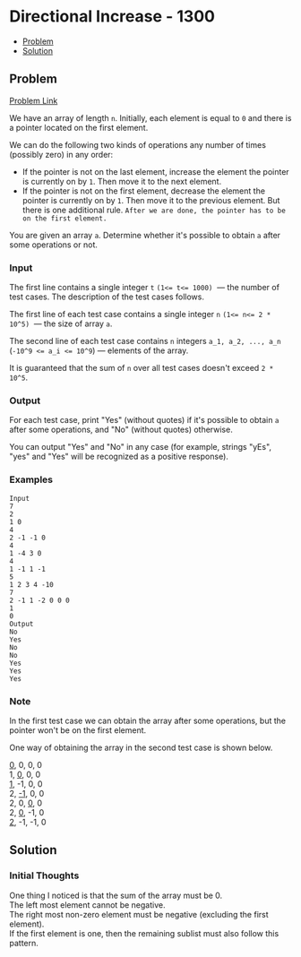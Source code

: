 # Directional Increase - 1300
- [Problem](#problem)
- [Solution](#solution)

## Problem
[Problem Link](https://codeforces.com/problemset/problem/1693/A)  

We have an array of length `n`. Initially, each element is equal to `0` and there is a pointer located on the first element.  

We can do the following two kinds of operations any number of times (possibly zero) in any order:  

- If the pointer is not on the last element, increase the element the pointer is currently on by `1`. Then move it to the next element.
- If the pointer is not on the first element, decrease the element the pointer is currently on by `1`. Then move it to the previous element.
But there is one additional rule. `After we are done, the pointer has to be on the first element.`  

You are given an array `a`. Determine whether it's possible to obtain `a` after some operations or not.  
  
### Input
The first line contains a single integer `t` `(1<= t<= 1000)`  — the number of test cases. The description of the test cases follows.  

The first line of each test case contains a single integer `n` `(1<= n<= 2 * 10^5)`  — the size of array `a`.  

The second line of each test case contains `n` integers `a_1, a_2, ..., a_n` (`-10^9 <= a_i <= 10^9`) — elements of the array.  

It is guaranteed that the sum of `n` over all test cases doesn't exceed `2 * 10^5`.  
  
### Output
For each test case, print "Yes" (without quotes) if it's possible to obtain `a` after some operations, and "No" (without quotes) otherwise.  

You can output "Yes" and "No" in any case (for example, strings "yEs", "yes" and "Yes" will be recognized as a positive response).

### Examples
```
Input
7
2
1 0
4
2 -1 -1 0
4
1 -4 3 0
4
1 -1 1 -1
5
1 2 3 4 -10
7
2 -1 1 -2 0 0 0
1
0
Output
No
Yes
No
No
Yes
Yes
Yes
```

### Note
In the first test case we can obtain the array after some operations, but the pointer won't be on the first element.  

One way of obtaining the array in the second test case is shown below.  

<ins>0</ins>, 0, 0, 0  
1, <ins>0</ins>, 0, 0  
<ins>1</ins>, -1, 0, 0  
2, <ins>-1</ins>, 0, 0  
2, 0, <ins>0</ins>, 0  
2, <ins>0</ins>, -1, 0  
<ins>2</ins>, -1, -1, 0  

## Solution

### Initial Thoughts
One thing I noticed is that the sum of the array must be 0.  
The left most element cannot be negative.  
The right most non-zero element must be negative (excluding the first element).  
If the first element is one, then the remaining sublist must also follow this pattern.  
